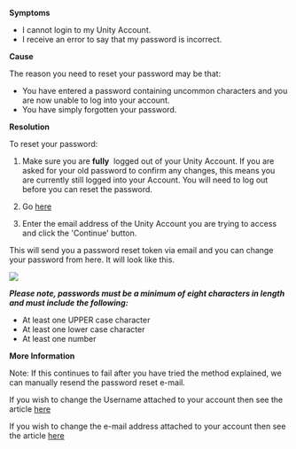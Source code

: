 

**Symptoms**


- I cannot login to my Unity Account.
- I receive an error to say that my password is incorrect.



**Cause**



The reason you need to reset your password may be that:


- You have entered a password containing uncommon characters and you are now unable to log into your account.
- You have simply forgotten your password.



**Resolution**



To reset your password:



1. Make sure you are  **fully**  logged out of your Unity Account. If you are asked for your old password to confirm any changes, this means you are currently still logged into your Account. You will need to log out before you can reset the password.



2. Go [here](https://accounts.unity3d.com/password/new)



3. Enter the email address of the Unity Account you are trying to access and click the 'Continue' button.



This will send you a password reset token via email and you can change your password from here. It will look like this.



![](/hc/en-us/article_attachments/203650966/Screen_Shot_2016-04-28_at_15.46.10.png)







***Please note, passwords must be a minimum of eight characters in length and must include the following:***


- At least one UPPER case character
- At least one lower case character
- At least one number



**More Information**



Note: If this continues to fail after you have tried the method explained, we can manually resend the password reset e-mail.



If you wish to change the Username attached to your account then see the article [here](/hc/en-us/articles/205053589)



If you wish to change the e-mail address attached to your account then see the article [here](/hc/en-us/articles/205752275)





